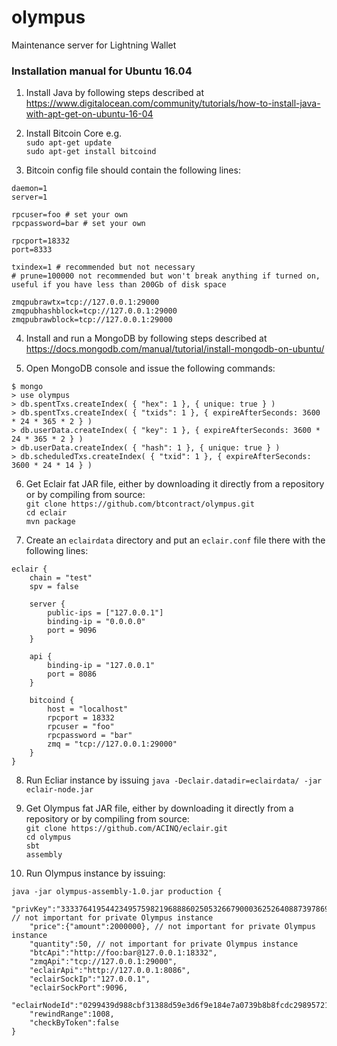 # olympus
Maintenance server for Lightning Wallet

### Installation manual for Ubuntu 16.04

1. Install Java by following steps described at https://www.digitalocean.com/community/tutorials/how-to-install-java-with-apt-get-on-ubuntu-16-04

2. Install Bitcoin Core e.g.  
`sudo apt-get update`  
`sudo apt-get install bitcoind`

3. Bitcoin config file should contain the following lines: 
```
daemon=1
server=1

rpcuser=foo # set your own
rpcpassword=bar # set your own

rpcport=18332
port=8333

txindex=1 # recommended but not necessary
# prune=100000 not recommended but won't break anything if turned on, useful if you have less than 200Gb of disk space

zmqpubrawtx=tcp://127.0.0.1:29000
zmqpubhashblock=tcp://127.0.0.1:29000
zmqpubrawblock=tcp://127.0.0.1:29000
```

4. Install and run a MongoDB by following steps described at https://docs.mongodb.com/manual/tutorial/install-mongodb-on-ubuntu/

5. Open MongoDB console and issue the following commands:
```
$ mongo
> use olympus
> db.spentTxs.createIndex( { "hex": 1 }, { unique: true } )
> db.spentTxs.createIndex( { "txids": 1 }, { expireAfterSeconds: 3600 * 24 * 365 * 2 } )
> db.userData.createIndex( { "key": 1 }, { expireAfterSeconds: 3600 * 24 * 365 * 2 } )
> db.userData.createIndex( { "hash": 1 }, { unique: true } )
> db.scheduledTxs.createIndex( { "txid": 1 }, { expireAfterSeconds: 3600 * 24 * 14 } )
```

6. Get Eclair fat JAR file, either by downloading it directly from a repository or by compiling from source:  
`git clone https://github.com/btcontract/olympus.git`  
`cd eclair`  
`mvn package`  

7. Create an `eclairdata` directory and put an `eclair.conf` file there with the following lines:
```
eclair {
	chain = "test"
	spv = false

	server {
		public-ips = ["127.0.0.1"]
		binding-ip = "0.0.0.0"
		port = 9096
	}

	api {
		binding-ip = "127.0.0.1"
		port = 8086
	}

	bitcoind {
		host = "localhost"
		rpcport = 18332
		rpcuser = "foo"
		rpcpassword = "bar"
		zmq = "tcp://127.0.0.1:29000"
	}
}

```

8. Run Ecliar instance by issuing `java -Declair.datadir=eclairdata/ -jar eclair-node.jar`

9. Get Olympus fat JAR file, either by downloading it directly from a repository or by compiling from source:  
`git clone https://github.com/ACINQ/eclair.git`  
`cd olympus`  
`sbt`  
`assembly`  

10. Run Olympus instance by issuing:
```
java -jar olympus-assembly-1.0.jar production {
	"privKey":"33337641954423495759821968886025053266790003625264088739786982511471995762588", // not important for private Olympus instance
	"price":{"amount":2000000}, // not important for private Olympus instance
	"quantity":50, // not important for private Olympus instance
	"btcApi":"http://foo:bar@127.0.0.1:18332",
	"zmqApi":"tcp://127.0.0.1:29000",
	"eclairApi":"http://127.0.0.1:8086",
	"eclairSockIp":"127.0.0.1",
	"eclairSockPort":9096,
	"eclairNodeId":"0299439d988cbf31388d59e3d6f9e184e7a0739b8b8fcdc298957216833935f9d3",
	"rewindRange":1008,
	"checkByToken":false
}
```
